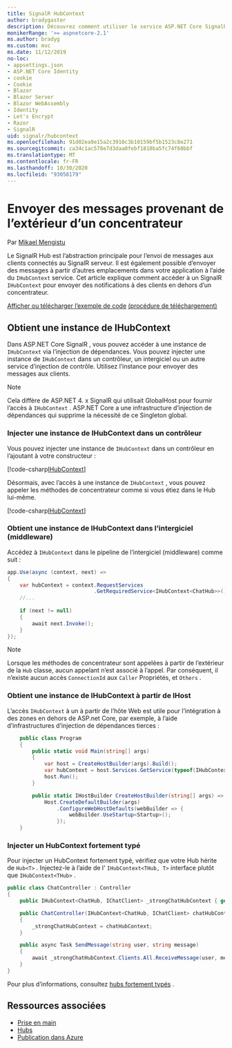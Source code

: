 ```yaml
---
title: SignalR HubContext
author: bradygaster
description: Découvrez comment utiliser le service ASP.NET Core SignalR HubContext pour envoyer des notifications à des clients en dehors d’un concentrateur.
monikerRange: '>= aspnetcore-2.1'
ms.author: bradyg
ms.custom: mvc
ms.date: 11/12/2019
no-loc:
- appsettings.json
- ASP.NET Core Identity
- cookie
- Cookie
- Blazor
- Blazor Server
- Blazor WebAssembly
- Identity
- Let's Encrypt
- Razor
- SignalR
uid: signalr/hubcontext
ms.openlocfilehash: 91d02ea9e15a2c3910c3b10159bf5b1523c8e271
ms.sourcegitcommit: ca34c1ac578e7d3daa0febf1810ba5fc74f60bbf
ms.translationtype: MT
ms.contentlocale: fr-FR
ms.lasthandoff: 10/30/2020
ms.locfileid: "93058179"
---
```

# <a name="send-messages-from-outside-a-hub"></a>Envoyer des messages provenant de l’extérieur d’un concentrateur

Par [Mikael Mengistu](https://twitter.com/MikaelM_12)

Le SignalR Hub est l’abstraction principale pour l’envoi de messages aux clients connectés au SignalR serveur. Il est également possible d’envoyer des messages à partir d’autres emplacements dans votre application à l’aide du `IHubContext` service. Cet article explique comment accéder à un SignalR `IHubContext` pour envoyer des notifications à des clients en dehors d’un concentrateur.

[Afficher ou télécharger l’exemple de code](https://github.com/dotnet/AspNetCore.Docs/tree/master/aspnetcore/signalr/hubcontext/sample/) [(procédure de téléchargement)](xref:index#how-to-download-a-sample)

## <a name="get-an-instance-of-ihubcontext"></a>Obtient une instance de IHubContext

Dans ASP.NET Core SignalR , vous pouvez accéder à une instance de `IHubContext` via l’injection de dépendances. Vous pouvez injecter une instance de `IHubContext` dans un contrôleur, un intergiciel ou un autre service d’injection de contrôle. Utilisez l’instance pour envoyer des messages aux clients.

> [!NOTE]
> Cela diffère de ASP.NET 4. x SignalR qui utilisait GlobalHost pour fournir l’accès à `IHubContext` . ASP.NET Core a une infrastructure d’injection de dépendances qui supprime la nécessité de ce Singleton global.

### <a name="inject-an-instance-of-ihubcontext-in-a-controller"></a>Injecter une instance de IHubContext dans un contrôleur

Vous pouvez injecter une instance de `IHubContext` dans un contrôleur en l’ajoutant à votre constructeur :

[!code-csharp[IHubContext](hubcontext/sample/Controllers/HomeController.cs?range=12-19,57)]

Désormais, avec l’accès à une instance de `IHubContext` , vous pouvez appeler les méthodes de concentrateur comme si vous étiez dans le Hub lui-même.

[!code-csharp[IHubContext](hubcontext/sample/Controllers/HomeController.cs?range=21-25)]

### <a name="get-an-instance-of-ihubcontext-in-middleware"></a>Obtient une instance de IHubContext dans l’intergiciel (middleware)

Accédez à `IHubContext` dans le pipeline de l’intergiciel (middleware) comme suit :

```csharp
app.Use(async (context, next) =>
{
    var hubContext = context.RequestServices
                            .GetRequiredService<IHubContext<ChatHub>>();
    //...
    
    if (next != null)
    {
        await next.Invoke();
    }
});
```

> [!NOTE]
> Lorsque les méthodes de concentrateur sont appelées à partir de l’extérieur de la `Hub` classe, aucun appelant n’est associé à l’appel. Par conséquent, il n’existe aucun accès `ConnectionId` aux `Caller` Propriétés, et `Others` .

### <a name="get-an-instance-of-ihubcontext-from-ihost"></a>Obtient une instance de IHubContext à partir de IHost

L’accès `IHubContext` à un à partir de l’hôte Web est utile pour l’intégration à des zones en dehors de ASP.net Core, par exemple, à l’aide d’infrastructures d’injection de dépendances tierces :

```csharp
    public class Program
    {
        public static void Main(string[] args)
        {
            var host = CreateHostBuilder(args).Build();
            var hubContext = host.Services.GetService(typeof(IHubContext<ChatHub>));
            host.Run();
        }

        public static IHostBuilder CreateHostBuilder(string[] args) =>
            Host.CreateDefaultBuilder(args)
                .ConfigureWebHostDefaults(webBuilder => {
                    webBuilder.UseStartup<Startup>();
                });
    }
```

### <a name="inject-a-strongly-typed-hubcontext"></a>Injecter un HubContext fortement typé

Pour injecter un HubContext fortement typé, vérifiez que votre Hub hérite de `Hub<T>` . Injectez-le à l’aide de l' `IHubContext<THub, T>` interface plutôt que `IHubContext<THub>` .

```csharp
public class ChatController : Controller
{
    public IHubContext<ChatHub, IChatClient> _strongChatHubContext { get; }

    public ChatController(IHubContext<ChatHub, IChatClient> chatHubContext)
    {
        _strongChatHubContext = chatHubContext;
    }

    public async Task SendMessage(string user, string message)
    {
        await _strongChatHubContext.Clients.All.ReceiveMessage(user, message);
    }
}
```

Pour plus d’informations, consultez [hubs fortement typés](xref:signalr/hubs#strongly-typed-hubs) .

## <a name="related-resources"></a>Ressources associées

* [Prise en main](xref:tutorials/signalr)
* [Hubs](xref:signalr/hubs)
* [Publication dans Azure](xref:signalr/publish-to-azure-web-app)
